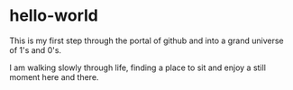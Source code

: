 # hello-world
This is my first step through the portal of github and into a grand universe of 1's and 0's. 

I am walking slowly through life, finding a place to sit and enjoy a still moment here and there.

